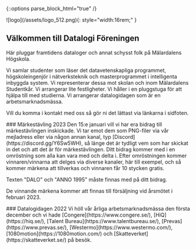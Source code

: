 ---
---
{::options parse_block_html="true" /}

<section class="fc ai-center">
![logo](/assets/logo_512.png){: style="width:16rem;" }

## Välkommen till Datalogi Föreningen
</section>

<section class="fc">
Här pluggar framtidens dataloger och annat schysst folk på Mälardalens Högskola.

Vi samlar studenter som läser det datavetenskapliga programmet, högskoleingenjör i nätverksteknik och masterprogrammet i intelligenta inbyggda system. Vi representerar dessa mot skolan och inom Mälardalens Studentkår. Vi arrangerar lite festligheter. Vi håller i en pluggstuga för att hjälpa till med studierna. Vi arrangerar datalogidagen som är en arbetsmarknadsmässa.

Vill du komma i kontakt med oss så gör ni det lättast via länkarna i sidfoten.
</section>

<section class="fc">
### Märkestävling 2023
Den 15:e januari vill vi har era bidrag till märkestävlingen inskickade. Vi tar emot dem som PNG-filer via vår mejladress <styr@dalo.se> eller via någon annan kanal, typ [Discord](https://discord.gg/Y6Sw5WH), så länge det är tydligt vem som har skickat in det och att det är för märkestävlingen. Ditt bidrag kommer med i en omröstning som alla kan vara med och delta i. Efter omröstningen kommer vinnaren/vinnarna att delges via diverse kanaler, här till exempel, och så kommer märkena att tillverkas och vinnaren får 10 stycken gratis.

Texten "DALO" och "ANNO 1995" måste finnas med på ditt bidrag.

De vinnande märkena kommer att finnas till försäljning vid årsmötet i februari 2023.
</section>

<section class="fc">
### Datalogidagen 2022
Vi höll vår årliga arbetsmarknadsmässa den första december och vi hade [Congere](https://www.congere.se/), [HiQ](https://hiq.se/), [Talent Bureau](https://www.talentbureau.se/), [Prevas](https://www.prevas.se/), [Westermo](https://www.westermo.com/), [1080motion](https://1080motion.com/) och [Skatteverket](https://skatteverket.se/) på besök.
</section>

